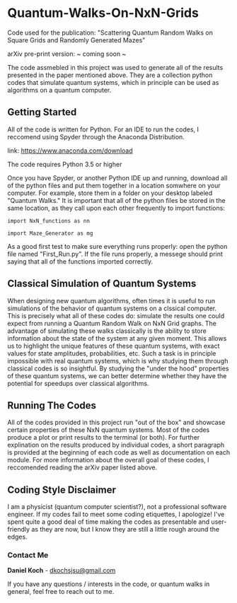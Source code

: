 # Quantum-Walks-On-NxN-Grids
Code used for the publication: "Scattering Quantum Random Walks on Square Grids and Randomly Generated Mazes" 

arXiv pre-print version:  ~ coming soon ~

The code assmebled in this project was used to generate all of the results presented in the paper mentioned above.  They are a collection python codes that simulate quantum systems, which in principle can be used as algorithms on a quantum computer. 

## Getting Started

All of the code is written for Python.  For an IDE to run the codes, I reccomend using Spyder through the Anaconda Distribution.

link: https://www.anaconda.com/download

The code requires Python 3.5 or higher

Once you have Spyder, or another Python IDE up and running, download all of the python files and put them together in a location somwhere on your computer. For example, store them in a folder on your desktop labeled "Quantum Walks."  It is important that all of the python files be stored in the same location, as they call upon each other frequently to import functions:
```
import NxN_functions as nn
```
```
import Maze_Generator as mg
```

As a good first test to make sure everything runs properly: open the python file named "First_Run.py".  If the file runs properly, a messege should print saying that all of the functions imported correctly.

## Classical Simulation of Quantum Systems

When designing new quantum algorithms, often times it is useful to run simulations of the behavior of quantum systems on a clssical computer.  This is precisely what all of these codes do: simulate the results one could expect from running a Quantum Random Walk on NxN Grid graphs.  The advantage of simulating these walks classically is the ability to store information about the state of the system at any given moment.  This allows us to highlight the unique features of these quantum systems, with exact values for state amplitudes, probabilities, etc.  Such a task is in principle impossible with real quantum systems, which is why studying them through classical codes is so insightful.  By studying the "under the hood" properties of these quantum systems, we can better determine whether they have the potential for speedups over classical algorithms. 

## Running The Codes
All of the codes provided in this project run "out of the box" and showcase certain properties of these NxN quantum systems.  Most of the codes produce a plot or print results to the terminal (or both).  For further explination on the results produced by individual codes, a short paragraph is provided at the beginning of each code as well as documentation on each module.  For more information about the overall goal of these codes, I reccomended reading the arXiv paper listed above.

## Coding Style Disclaimer

I am a physicist (quantum computer scientist?), not a professional software engineer.  If my codes fail to meet some coding etiquettes, I apologize!  I've spent quite a good deal of time making the codes as presentable and user-friendly as they are now, but I know they are still a little rough around the edges.


### Contact Me

**Daniel Koch** - dkochsjsu@gmail.com

If you have any questions / interests in the code, or quantum walks in general, feel free to reach out to me.
